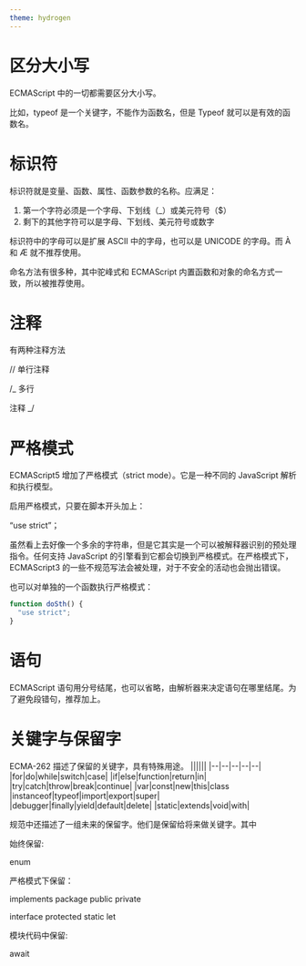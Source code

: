 ```yaml
---
theme: hydrogen
---
```


# 区分大小写

ECMAScript 中的一切都需要区分大小写。

比如，typeof 是一个关键字，不能作为函数名，但是 Typeof 就可以是有效的函数名。

# 标识符

标识符就是变量、函数、属性、函数参数的名称。应满足：

1. 第一个字符必须是一个字母、下划线（\_）或美元符号（$）
2. 剩下的其他字符可以是字母、下划线、美元符号或数字

标识符中的字母可以是扩展 ASCII 中的字母，也可以是 UNICODE 的字母。而 À 和 Æ 就不推荐使用。

命名方法有很多种，其中驼峰式和 ECMAScript 内置函数和对象的命名方式一致，所以被推荐使用。

# 注释

有两种注释方法

// 单行注释

/\_ 多行

注释 \_/

# 严格模式

ECMAScript5 增加了严格模式（strict mode）。它是一种不同的 JavaScript 解析和执行模型。

启用严格模式，只要在脚本开头加上：

“use strict”；

虽然看上去好像一个多余的字符串，但是它其实是一个可以被解释器识别的预处理指令。任何支持 JavaScript 的引擎看到它都会切换到严格模式。在严格模式下，ECMAScript3 的一些不规范写法会被处理，对于不安全的活动也会抛出错误。

也可以对单独的一个函数执行严格模式：

```javascript
function doSth() {
  "use strict";
}
```

# 语句

ECMAScript 语句用分号结尾，也可以省略，由解析器来决定语句在哪里结尾。为了避免段错句，推荐加上。

# 关键字与保留字

ECMA-262 描述了保留的关键字，具有特殊用途。
||||||
|--|--|--|--|--|
|for|do|while|switch|case|
|if|else|function|return|in|
|try|catch|throw|break|continue|
|var|const|new|this|class
|instanceof|typeof|import|export|super|
|debugger|finally|yield|default|delete|
|static|extends|void|with|

规范中还描述了一组未来的保留字。他们是保留给将来做关键字。其中

始终保留:

enum

严格模式下保留：

implements package public private

interface protected static let

模块代码中保留:

await
